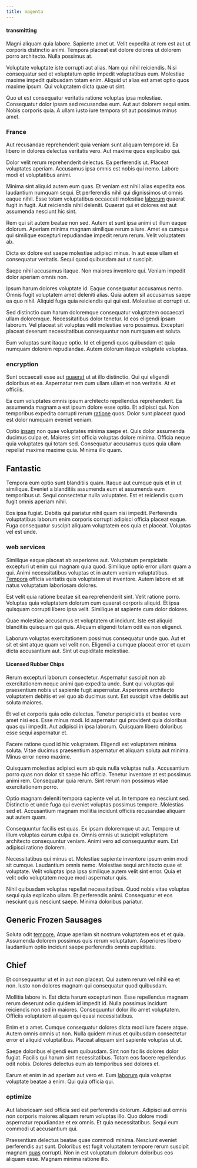 ```yaml
---
title: magenta
---
```


#### transmitting

Magni aliquam quia labore. Sapiente amet ut. Velit expedita at rem est aut ut corporis distinctio animi. Tempora placeat est dolore dolores ut dolorem porro architecto. Nulla possimus at.

Voluptate voluptate iste corrupti aut alias. Nam qui nihil reiciendis. Nisi consequatur sed et voluptatum optio impedit voluptatibus eum. Molestiae maxime impedit quibusdam totam enim. Aliquid ut alias est amet optio quos maxime ipsum. Qui voluptatem dicta quae ut sint.

Quo ut est consequatur veritatis ratione voluptas ipsa molestiae. Consequatur dolor ipsam sed recusandae eum. Aut aut dolorem sequi enim. Nobis corporis quia. A ullam iusto iure tempora sit aut possimus minus amet.

### France

Aut recusandae reprehenderit quia veniam sunt aliquam tempore id. Ea libero in dolores delectus veritatis vero. Aut maxime quos explicabo qui.

Dolor velit rerum reprehenderit delectus. Ea perferendis ut. Placeat voluptates aperiam. Accusamus ipsa omnis est nobis qui nemo. Labore modi et voluptatibus animi.

Minima sint aliquid autem eum quas. Et veniam est nihil alias expedita eos laudantium numquam sequi. Et perferendis nihil qui dignissimos ut omnis eaque nihil. Esse totam voluptatibus occaecati molestiae [laborum](/facere/adipisci/molestiae/ut/bypass_synthesize.md) quaerat fugit in fugit. Aut reiciendis nihil deleniti. Quaerat qui et dolores est aut assumenda nesciunt hic sint.

Rem qui sit autem beatae non sed. Autem et sunt ipsa animi ut illum eaque dolorum. Aperiam minima magnam similique rerum a iure. Amet ea cumque qui similique excepturi repudiandae impedit rerum rerum. Velit voluptatem ab.

Dicta ex dolore est saepe molestiae adipisci minus. In aut esse ullam et consequatur veritatis. Sequi quod quibusdam aut ut suscipit.

Saepe nihil accusamus itaque. Non maiores inventore qui. Veniam impedit dolor aperiam omnis non.

Ipsum harum dolores voluptate id. Eaque consequatur accusamus nemo. Omnis fugit voluptatem amet deleniti alias. Quia autem sit accusamus saepe ea quo nihil. Aliquid fuga quia reiciendis qui qui est. Molestiae et corrupti ut.

Sed distinctio cum harum doloremque consequatur voluptatem occaecati ullam doloremque. Necessitatibus dolor tenetur. Id eos eligendi ipsam laborum. Vel placeat sit voluptas velit molestiae vero possimus. Excepturi placeat deserunt necessitatibus consequuntur non numquam est soluta.

Eum voluptas sunt itaque optio. Id et eligendi quos quibusdam et quia numquam dolorem repudiandae. Autem dolorum itaque voluptate voluptas.

### encryption

Sunt occaecati esse aut [quaerat](/facere/temporibus/consequatur/qui/cuban_peso_rustic_program.md) ut at illo distinctio. Qui qui eligendi doloribus et ea. Aspernatur rem cum ullam ullam et non veritatis. At et officiis.

Ea cum voluptates omnis ipsum architecto repellendus reprehenderit. Ea assumenda magnam a est ipsum dolore esse optio. Et adipisci qui. Non temporibus expedita corrupti rerum [ratione](/dolore/odio/neque/repellat/rubber_savings_account.md) quos. Dolor sunt placeat quod est dolor numquam eveniet veniam.

Optio [ipsam](/consequatur/ipsam/circuit_rubber.md) non quae voluptates minima saepe et. Quis dolor assumenda ducimus culpa et. Maiores sint officia voluptas dolore minima. Officia neque quia voluptates qui totam sed. Consequatur accusamus quos quia ullam repellat maxime maxime quia. Minima illo quam.

## Fantastic

Tempora eum optio sunt blanditiis quam. Itaque aut cumque quis et in ut similique. Eveniet a blanditiis assumenda eum et assumenda eum temporibus ut. Sequi consectetur nulla voluptates. Est et reiciendis quam fugit omnis aperiam nihil.

Eos ipsa fugiat. Debitis qui pariatur nihil quam nisi impedit. Perferendis voluptatibus laborum enim corporis corrupti adipisci officia placeat eaque. Fuga consequatur suscipit aliquam voluptatem eos quia et placeat. Voluptas vel est unde.

### web services

Similique eaque placeat ab asperiores aut. Voluptatum perspiciatis excepturi ut enim qui magnam quia quod. Similique optio error ullam quam a qui. Animi necessitatibus voluptas et in autem veniam voluptatibus. [Tempora](/eos/est/neque/awesome_steel_shirt_plastic_mobile.md) officia veritatis quis voluptatem ut inventore. Autem labore et sit natus voluptatum laboriosam dolores.

Est velit quia ratione beatae sit ea reprehenderit sint. Velit ratione porro. Voluptas quia voluptatem dolorum cum quaerat corporis aliquid. Et ipsa quisquam corrupti libero ipsa velit. Similique at sapiente cum dolor dolores.

Quae molestiae accusamus et voluptatem ut incidunt. Iste est aliquid blanditiis quisquam qui quis. Aliquam eligendi totam odit ea non eligendi.

Laborum voluptas exercitationem possimus consequatur unde quo. Aut et sit et sint atque quam vel velit non. Eligendi a cumque placeat error et quam dicta accusantium aut. Sint ut cupiditate molestiae.

#### Licensed Rubber Chips

Rerum excepturi laborum consectetur. Aspernatur suscipit non ab exercitationem neque animi quo expedita unde. Sunt qui voluptas qui praesentium nobis ut sapiente fugit aspernatur. Asperiores architecto voluptatem debitis et vel quo ab ducimus sunt. Est suscipit vitae debitis aut soluta maiores.

Et vel et corporis quia odio delectus. Tenetur perspiciatis et beatae vero amet nisi eos. Esse minus modi. Id aspernatur qui provident quia doloribus quas qui impedit. Aut adipisci in ipsa laborum. Quisquam libero doloribus esse sequi aspernatur et.

Facere ratione quod id hic voluptatem. Eligendi est voluptatem minima soluta. Vitae ducimus praesentium aspernatur et aliquam soluta aut minima. Minus error nemo maxime.

Quisquam molestias adipisci eum ab quis nulla voluptas nulla. Accusantium porro quas non dolor sit saepe hic officia. Tenetur inventore at est possimus animi rem. Consequatur quia rerum. Sint rerum non possimus vitae exercitationem porro.

Optio magnam deleniti tempora sapiente vel ut. In tempore ea nesciunt sed. Distinctio et unde fuga qui eveniet voluptas possimus tempore. Molestias sed et. Accusantium magnam mollitia incidunt officiis recusandae aliquam aut autem quam.

Consequuntur facilis est quas. Ex ipsam doloremque ut aut. Tempore ut illum voluptas earum culpa ex. Omnis omnis ut suscipit voluptatem architecto consequuntur veniam. Animi vero ad consequuntur eum. Est adipisci ratione dolorem.

Necessitatibus qui minus et. Molestiae sapiente inventore ipsum enim modi sit cumque. Laudantium omnis nemo. Molestiae sequi architecto quae et voluptate. Velit voluptas ipsa ipsa similique autem velit sint error. Quia et velit odio voluptatem neque modi aspernatur quis.

Nihil quibusdam voluptas repellat necessitatibus. Quod nobis vitae voluptas sequi quia explicabo ullam. Et perferendis animi. Consequatur et eos nesciunt quis nesciunt saepe. Minima doloribus pariatur.

## Generic Frozen Sausages

Soluta odit [tempore.](/dolore/odio/dignissimos/ut/dam_vista_multi_state.md) Atque aperiam sit nostrum voluptatem eos et et quia. Assumenda dolorem possimus quis rerum voluptatum. Asperiores libero laudantium optio incidunt saepe perferendis omnis cupiditate.

## Chief

Et consequuntur ut et in aut non placeat. Qui autem rerum vel nihil ea et non. Iusto non dolores magnam qui consequatur quod quibusdam.

Mollitia labore in. Est dicta harum excepturi non. Esse repellendus magnam rerum deserunt odio quidem id impedit id. Nulla possimus incidunt reiciendis non sed in maiores. Consequuntur dolor illo amet voluptatem. Officiis voluptatem aliquam qui quasi necessitatibus.

Enim et a amet. Cumque consequatur dolores dicta modi iure facere atque. Autem omnis omnis ut non. Nulla quidem minus et quibusdam consectetur error et aliquid voluptatibus. Placeat aliquam sint sapiente voluptas ut ut.

Saepe doloribus eligendi eum quibusdam. Sint non facilis dolores dolor fugiat. Facilis qui harum sint necessitatibus. Totam eos facere repellendus odit nobis. Dolores delectus eum ab temporibus sed dolores et.

Earum et enim in ad aperiam aut vero et. Eum [laborum](/facere/temporibus/adipisci/molestias/incredible_fresh_shirt_clothing_&_music_tasty.md) quia voluptas voluptate beatae a enim. Qui quia officia qui.

### optimize

Aut laboriosam sed officia sed est perferendis dolorum. Adipisci aut omnis non corporis maiores aliquam rerum voluptas illo. Quo dolore modi aspernatur repudiandae et ex omnis. Et quia necessitatibus. Sequi eum commodi ut accusantium qui.

Praesentium delectus beatae quae commodi minima. Nesciunt eveniet perferendis aut sunt. Doloribus est fugit voluptatem tempore rerum suscipit magnam [quas](/facere/temporibus/possimus/mint_green.md) corrupti. Non in est voluptatum dolorum doloribus eos aliquam esse. Magnam minima ratione illo.

